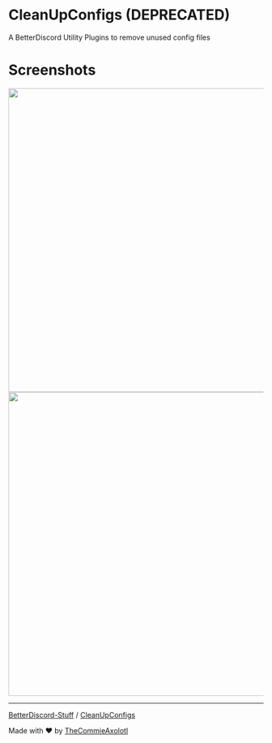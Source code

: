 # CleanUpConfigs (DEPRECATED)

A BetterDiscord Utility Plugins to remove unused config files

# Screenshots

<img width="600" src="https://raw.githubusercontent.com/TheCommieAxolotl/BetterDiscord-Stuff/main/CleanUpConfigs/assets/Settings.png" />
<img width="600" src="https://raw.githubusercontent.com/TheCommieAxolotl/BetterDiscord-Stuff/main/CleanUpConfigs/assets/Popup.png" />

---

[BetterDiscord-Stuff](https://github.com/TheCommieAxolotl/BetterDiscord-Stuff) / [CleanUpConfigs](https://github.com/TheCommieAxolotl/BetterDiscord-Stuff/tree/main/CleanUpConfigs)

Made with ❤️ by [TheCommieAxolotl](https://github.com/TheCommieAxolotl)